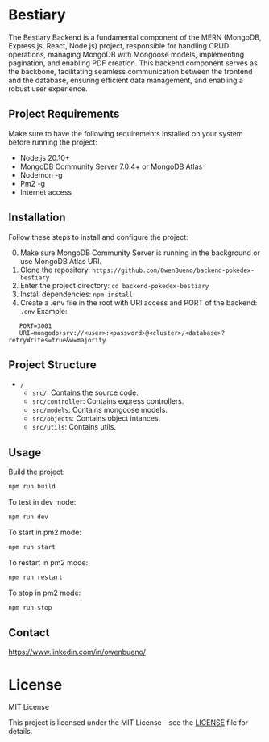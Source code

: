 # Bestiary

The Bestiary Backend is a fundamental component of the MERN (MongoDB, Express.js, React, Node.js) project, responsible for handling CRUD operations, managing MongoDB with Mongoose models, implementing pagination, and enabling PDF creation. This backend component serves as the backbone, facilitating seamless communication between the frontend and the database, ensuring efficient data management, and enabling a robust user experience.

## Project Requirements

Make sure to have the following requirements installed on your system before running the project:

- Node.js 20.10+
- MongoDB Community Server 7.0.4+ or MongoDB Atlas
- Nodemon -g
- Pm2 -g
- Internet access

## Installation

Follow these steps to install and configure the project:

0. Make sure MongoDB Community Server is running in the background or use MongoDB Atlas URI.
1. Clone the repository: `https://github.com/OwenBueno/backend-pokedex-bestiary`
2. Enter the project directory: `cd backend-pokedex-bestiary`
3. Install dependencies: `npm install`
4. Create a .env file in the root with URI access and PORT of the backend: `.env`
   Example:
```env
   PORT=3001
   URI=mongodb+srv://<user>:<password>@<cluster>/<database>?retryWrites=true&w=majority
```

## Project Structure

- `/`
  - `src/`: Contains the source code.
  - `src/controller`: Contains express controllers.
  - `src/models`: Contains mongoose models.
  - `src/objects`: Contains object intances.
  - `src/utils`: Contains utils.

## Usage

Build the project:
```bash
npm run build
```

To test in dev mode:
```bash
npm run dev
```

To start in pm2 mode:
```bash
npm run start
```

To restart in pm2 mode:
```bash
npm run restart
```

To stop in pm2 mode:
```bash
npm run stop
```

## Contact

https://www.linkedin.com/in/owenbueno/

# License

MIT License

This project is licensed under the MIT License - see the [LICENSE](LICENSE) file for details.
